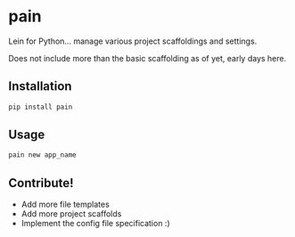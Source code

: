 pain
====

Lein for Python... manage various project scaffoldings and settings.

Does not include more than the basic scaffolding as of yet, early days here.

Installation
-----

```python
pip install pain
```

Usage
------
```python
pain new app_name
```

Contribute!
-----------
* Add more file templates
* Add more project scaffolds
* Implement the config file specification :)